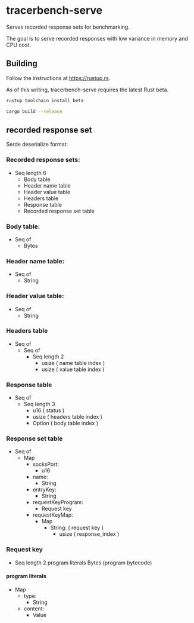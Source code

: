 # tracerbench-serve

Serves recorded response sets for benchmarking.

The goal is to serve recorded responses with low variance in memory and CPU cost.

## Building

Follow the instructions at https://rustup.rs.

As of this writing, tracerbench-serve requires the latest Rust beta.

```sh
rustup toolchain install beta
```

```sh
cargo build --release
```

## recorded response set

Serde deserialize format:

### Recorded response sets:

- Seq length 6
  - Body table
  - Header name table
  - Header value table
  - Headers table
  - Response table
  - Recorded response set table

### Body table:

- Seq of
  - Bytes

### Header name table:

- Seq of
  - String

### Header value table:

- Seq of
  - String

### Headers table

- Seq of
  - Seq of
    - Seq length 2
      - usize ( name table index )
      - usize ( value table index )

### Response table

- Seq of
  - Seq length 3
    - u16 ( status )
    - usize ( headers table index )
    - Option<usize> ( body table index )

### Response set table

- Seq of
  - Map
    - socksPort:
      - u16
    - name:
      - String
    - entryKey:
      - String
    - requestKeyProgram:
      - Request key
    - requestKeyMap:
      - Map
        - String: ( request key )
          - usize ( response_index )

### Request key

- Seq length 2
  program literals
  Bytes (program bytecode)

#### program literals

- Map
  - type:
    - String
  - content:
    - Value
